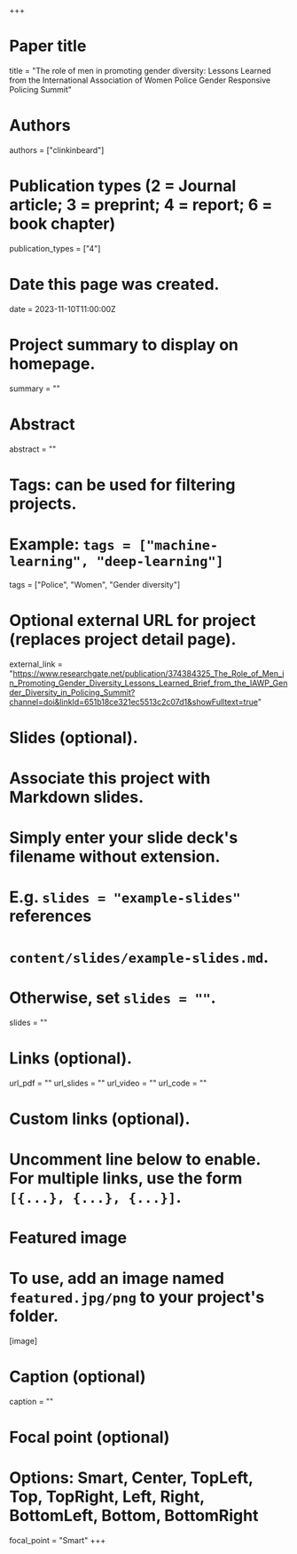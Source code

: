+++
# Paper title
title = "The role of men in promoting gender diversity: Lessons Learned from the International Association of Women Police Gender Responsive Policing Summit"

# Authors
authors = ["clinkinbeard"]

# Publication types (2 = Journal article; 3 = preprint; 4 = report; 6 = book chapter)
publication_types = ["4"]

# Date this page was created.
date = 2023-11-10T11:00:00Z

# Project summary to display on homepage.
summary = ""

# Abstract
abstract = ""

# Tags: can be used for filtering projects.
# Example: `tags = ["machine-learning", "deep-learning"]`
tags = ["Police", "Women", "Gender diversity"]

# Optional external URL for project (replaces project detail page).
external_link = "https://www.researchgate.net/publication/374384325_The_Role_of_Men_in_Promoting_Gender_Diversity_Lessons_Learned_Brief_from_the_IAWP_Gender_Diversity_in_Policing_Summit?channel=doi&linkId=651b18ce321ec5513c2c07d1&showFulltext=true"

# Slides (optional).
#   Associate this project with Markdown slides.
#   Simply enter your slide deck's filename without extension.
#   E.g. `slides = "example-slides"` references 
#   `content/slides/example-slides.md`.
#   Otherwise, set `slides = ""`.
slides = ""

# Links (optional).
url_pdf = ""
url_slides = ""
url_video = ""
url_code = ""

# Custom links (optional).
#   Uncomment line below to enable. For multiple links, use the form `[{...}, {...}, {...}]`.


# Featured image
# To use, add an image named `featured.jpg/png` to your project's folder. 
[image]
  # Caption (optional)
  caption = ""
  
  # Focal point (optional)
  # Options: Smart, Center, TopLeft, Top, TopRight, Left, Right, BottomLeft, Bottom, BottomRight
  focal_point = "Smart"
+++


